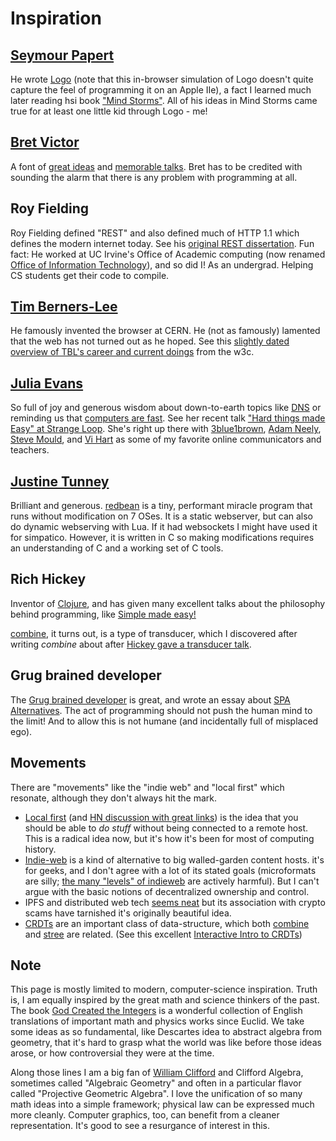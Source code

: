 # Inspiration



## [Seymour Papert](https://en.wikipedia.org/wiki/Seymour_Papert)
He wrote [Logo](https://www.calormen.com/jslogo/) (note that this in-browser simulation of Logo doesn't quite capture the feel of programming it on an Apple IIe), a fact I learned much later reading hsi book ["Mind Storms"](http://worrydream.com/refs/Papert%20-%20Mindstorms%201st%20ed.pdf).
All of his ideas in Mind Storms came true for at least one little kid through Logo - me!

## [Bret Victor](http://worrydream.com/)
A font of [great ideas](http://worrydream.com/LearnableProgramming/) and [memorable talks](https://www.youtube.com/watch?v=PUv66718DII).
Bret has to be credited with sounding the alarm that there is any problem with programming at all.


## Roy Fielding
Roy Fielding defined "REST" and also defined much of HTTP 1.1 which defines the modern internet today.
See his [original REST dissertation](https://ics.uci.edu/~fielding/pubs/dissertation/rest_arch_style.htm).
Fun fact: He worked at UC Irvine's Office of Academic computing (now renamed [Office of Information Technology](https://www.oit.uci.edu/org/)), and so did I!
As an undergrad. Helping CS students get their code to compile.

## [Tim Berners-Lee](https://www.w3.org/People/Berners-Lee/)
He famously invented the browser at CERN.
He (not as famously) lamented that the web has not turned out as he hoped.
See this [slightly dated overview of TBL's career and current doings](https://www.w3.org/People/Berners-Lee/) from the w3c.

## [Julia Evans](https://jvns.ca/)
So full of joy and generous wisdom about down-to-earth topics like [DNS](https://jvns.ca/projects/#messwithdns)
or reminding us that [computers are fast](https://computers-are-fast.github.io/).
See her recent talk ["Hard things made Easy" at Strange Loop](https://www.youtube.com/watch?v=30YWsGDr8mA).
She's right up there with
[3blue1brown](https://www.3blue1brown.com/),
[Adam Neely](https://www.adamneely.com/),
[Steve Mould](https://stevemould.com/), and
[Vi Hart](https://www.youtube.com/user/Vihart)
as some of my favorite online communicators and teachers.

## [Justine Tunney](https://justine.lol/)
Brilliant and generous. [redbean](https://redbean.dev/) is a tiny, performant miracle program that runs without modification on 7 OSes.
It is a static webserver, but can also do dynamic webserving with Lua.
If it had websockets I might have used it for simpatico.
However, it is written in C so making modifications requires an understanding of C and a working set of C tools.

## Rich Hickey
Inventor of [Clojure](https://clojure.org/), and has given many excellent talks about the philosophy behind programming, like [Simple made easy!](https://www.youtube.com/watch?v=SxdOUGdseq4)

[combine](combine.md), it turns out, is a type of transducer, which I discovered after writing *combine* about after [Hickey gave a transducer talk](https://www.youtube.com/watch?v=4KqUvG8HPYo).

## Grug brained developer
The [Grug brained developer](https://grugbrain.dev/) is great, and wrote an essay about
[SPA Alternatives](https://htmx.org/essays/spa-alternative/).
The act of programming should not push the human mind to the limit!
And to allow this is not humane (and incidentally full of misplaced ego).

## Movements
There are "movements" like the "indie web" and "local first" which resonate, although they don't always hit the mark.
  - [Local first](https://www.inkandswitch.com/local-first/) (and [HN discussion with great links](https://news.ycombinator.com/item?id=37743517))
is the idea that you should be able to *do stuff* without being connected to a remote host. This is a radical idea now, but it's how it's been for most of computing history.
  - [Indie-web](https://indieweb.org/) is a kind of alternative to big walled-garden content hosts. it's for geeks, and I don't agree with a lot of its stated goals (microformats are silly; [the many "levels" of indieweb](https://indieweb.org/IndieMark) are actively harmful). But I can't argue with the basic notions of decentralized ownership and control.
  - IPFS and distributed web tech [seems neat](https://decrypt.co/resources/how-to-use-ipfs-the-backbone-of-web3) but its association with crypto scams have tarnished it's originally beautiful idea.
  - [CRDTs](https://en.wikipedia.org/wiki/Conflict-free_replicated_data_type) are an important class of data-structure, which both [combine](combine.md) and [stree](stree3.md) are related. (See this excellent [Interactive Intro to CRDTs](https://jakelazaroff.com/words/an-interactive-intro-to-crdts/))

## Note

This page is mostly limited to modern, computer-science inspiration.
Truth is, I am equally inspired by the great math and science thinkers of the past.
The book [God Created the Integers](https://en.wikipedia.org/wiki/God_Created_the_Integers) is a wonderful collection of English translations of important math and physics works since Euclid.
We take some ideas as so fundamental, like Descartes idea to abstract algebra from geometry, that it's hard to grasp what the world was like before those ideas arose, or how controversial they were at the time.

Along those lines I am a big fan of [William Clifford](https://en.wikipedia.org/wiki/William_Kingdon_Clifford) and Clifford Algebra, sometimes called "Algebraic Geometry" and often in a particular flavor called "Projective Geometric Algebra".
I love the unification of so many math ideas into a simple framework; physical law can be expressed much more cleanly.
Computer graphics, too, can benefit from a cleaner representation. It's good to see a resurgance of interest in this.
